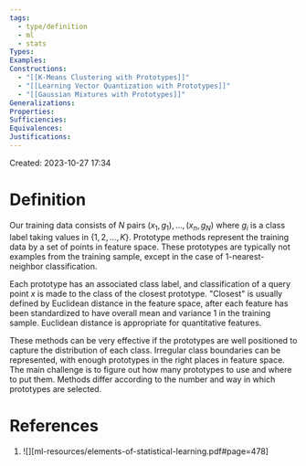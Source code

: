 ```yaml
---
tags:
  - type/definition
  - ml
  - stats
Types: 
Examples: 
Constructions:
  - "[[K-Means Clustering with Prototypes]]"
  - "[[Learning Vector Quantization with Prototypes]]"
  - "[[Gaussian Mixtures with Prototypes]]"
Generalizations: 
Properties: 
Sufficiencies: 
Equivalences: 
Justifications:
---
```

Created: 2023-10-27 17:34
# Definition

Our training data consists of $N$ pairs $(x_1, g_1), \dots , (x_n,g_N)$ where $g_i$ is a class label taking values in $\{1,2,\dots,K\}$. Prototype methods represent the training data by a set of points in feature space. These prototypes are typically not examples from the training sample, except in the case of 1-nearest-neighbor classification. 

Each prototype has an associated class label, and classification of a query point $x$ is made to the class of the closest prototype. "Closest" is usually defined by Euclidean distance in the feature space, after each feature has been standardized to have overall mean and variance 1 in the training sample. Euclidean distance is appropriate for quantitative features. 

These methods can be very effective if the prototypes are well positioned to capture the distribution of each class. Irregular class boundaries can be represented, with enough prototypes in the right places in feature space. The main challenge is to figure out how many prototypes to use and where to put them. Methods differ according to the number and way in which prototypes are selected. 

# References
1. ![][ml-resources/elements-of-statistical-learning.pdf#page=478]
